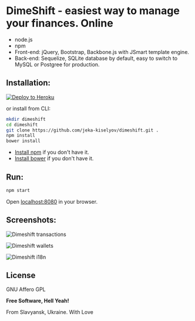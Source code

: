 # DimeShift - easiest way to manage your finances. Online
* node.js
* npm
* Front-end: jQuery, Bootstrap, Backbone.js with JSmart template engine.
* Back-end: Sequelize, SQLite database by default, easy to switch to MySQL or Postgree for production.

Installation:
----

[![Deploy to Heroku](https://www.herokucdn.com/deploy/button.svg)](https://heroku.com/deploy?template=https://github.com/jeka-kiselyov/dimeshift)

or install from CLI:

```bash
mkdir dimeshift
cd dimeshift
git clone https://github.com/jeka-kiselyov/dimeshift.git .
npm install
bower install
```
* [Install npm](https://docs.npmjs.com/getting-started/installing-node) if you don't have it.
* [Install bower](http://bower.io/#install-bower) if you don't have it.

Run:
----

```bash
npm start
```
Open [localhost:8080](http://localhost:8080) in your browser.

Screenshots:
----
![Dimeshift transactions](https://raw.githubusercontent.com/jeka-kiselyov/dimeshift/master/public/images/homepage/screenshots/transactions.jpg)

![Dimeshift wallets](https://raw.githubusercontent.com/jeka-kiselyov/dimeshift/master/public/images/homepage/screenshots/wallets.jpg)

![Dimeshift i18n](https://raw.githubusercontent.com/jeka-kiselyov/dimeshift/master/public/images/homepage/screenshots/i18n.jpg)

License
----
GNU Affero GPL

**Free Software, Hell Yeah!**

From Slavyansk, Ukraine. With Love